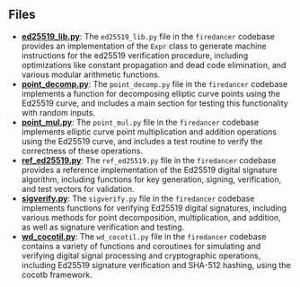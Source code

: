 
## Files
- **[ed25519_lib.py](py/ed25519_lib.py.driver.md)**: The `ed25519_lib.py` file in the `firedancer` codebase provides an implementation of the `Expr` class to generate machine instructions for the ed25519 verification procedure, including optimizations like constant propagation and dead code elimination, and various modular arithmetic functions.
- **[point_decomp.py](py/point_decomp.py.driver.md)**: The `point_decomp.py` file in the `firedancer` codebase implements a function for decomposing elliptic curve points using the Ed25519 curve, and includes a main section for testing this functionality with random inputs.
- **[point_mul.py](py/point_mul.py.driver.md)**: The `point_mul.py` file in the `firedancer` codebase implements elliptic curve point multiplication and addition operations using the Ed25519 curve, and includes a test routine to verify the correctness of these operations.
- **[ref_ed25519.py](py/ref_ed25519.py.driver.md)**: The `ref_ed25519.py` file in the `firedancer` codebase provides a reference implementation of the Ed25519 digital signature algorithm, including functions for key generation, signing, verification, and test vectors for validation.
- **[sigverify.py](py/sigverify.py.driver.md)**: The `sigverify.py` file in the `firedancer` codebase implements functions for verifying Ed25519 digital signatures, including various methods for point decomposition, multiplication, and addition, as well as signature verification and testing.
- **[wd_cocotil.py](py/wd_cocotil.py.driver.md)**: The `wd_cocotil.py` file in the `firedancer` codebase contains a variety of functions and coroutines for simulating and verifying digital signal processing and cryptographic operations, including Ed25519 signature verification and SHA-512 hashing, using the cocotb framework.
